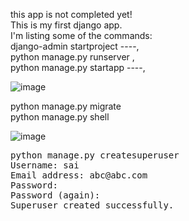 this app is not completed yet! <br/> This is my first django app. <br/> I'm listing some of the commands:<br/>  django-admin startproject ----,<br/>
  python manage.py runserver , <br/> python manage.py startapp ----,



![image](https://user-images.githubusercontent.com/43849911/67894051-cbc9e200-fb7d-11e9-87eb-ce9f9221e9b4.png)

python manage.py migrate<br/>
python manage.py shell<br/>

![image](https://user-images.githubusercontent.com/43849911/68021828-8534ce80-fcc8-11e9-995c-b8771e65514b.png)

<pre>python manage.py createsuperuser
Username: sai
Email address: abc@abc.com
Password: 
Password (again):
Superuser created successfully.</pre>
